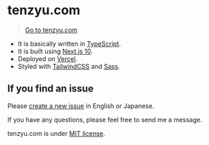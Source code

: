 # tenzyu.com

> [Go to tenzyu.com](https://tenzyu.com/)

- It is basically written in [TypeScript](https://www.typescriptlang.org/).
- It is built using [Next.js 10](https://nextjs.org/).
- Deployed on [Vercel](https://vercel.com/).
- Styled with [TailwindCSS](https://tailwindcss.com/) and [Sass](https://sass-lang.com/).

## If you find an issue

Please [create a new issue](https://github.com/tenzyu/tenzyu.com/issues/new/) in English or Japanese.

If you have any questions, please feel free to send me a message.

tenzyu.com is under [MIT license](https://github.com/tenzyu/tenzyu.com/blob/master/LICENSE).
